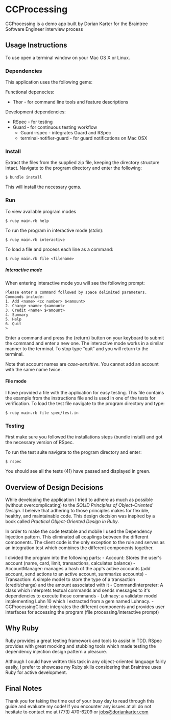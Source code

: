 CCProcessing
============

CCProcessing is a demo app built by Dorian Karter for the Braintree Software Engineer interview process

## Usage Instructions
To use open a terminal window on your Mac OS X or Linux.

### Dependencies
This application uses the following gems:
 
Functional depenecies:
 - Thor - for command line tools and feature descriptions
 
 Development dependencies:
 - RSpec - for testing
 - Guard - for continuous testing workflow
 	+ Guard-rspec - integrates Guard and RSpec
 	+ terminal-notifier-guard - for guard notifications on Mac OSX

### Install
Extract the files from the supplied zip file, keeping the directory structure intact. Navigate to the program directory and enter the following:

	$ bundle install

This will install the necessary gems.

### Run
To view available program modes

	$ ruby main.rb help

To run the program in interactive mode (stdin):

	$ ruby main.rb interactive

To load a file and process each line as a command:

	$ ruby main.rb file <filename>


##### Interactive mode
When entering interactive mode you will see the following prompt:
	
	Please enter a command followed by space delimited parameters.
	Commands include:
	1. Add <name> <cc number> $<amount>
	2. Charge <name> $<amount>
	3. Credit <name> $<amount>
	4. Summary
	5. Help
	6. Quit
	> 

Enter a command and press the {return} button on your keyboard to submit the command and enter a new one. The interactive mode works in a similar manner to the terminal. To stop type “quit” and you will return to the terminal.

Note that account names are *case-sensitive*. You cannot add an account with the same name twice.

#### File mode
I have provided a file with the application for easy testing. This file contains the example from the instructions file and is used in one of the tests for verification. To load the test file navigate to the program directory and type:

	$ ruby main.rb file spec/test.in


### Testing
First make sure you followed the installations steps (bundle install) and got the necessary version of RSpec.

To run the test suite navigate to the program directory and enter:

	$ rspec

You should see all the tests (41) have passed and displayed in green.

##  Overview of Design Decisions
While developing the application I tried to adhere as much as possible (without overcomplicating) to the *SOLID Principles of Object-Oriented Design*. I beleive that adhering to those principles makes for flexible, healthy, and maintainable code. This design decision was inspired by a book called *Practical Object-Oriented Design in Ruby*.

In order to make the code testable and mobile I used the Dependency Injection pattern. This eliminated all couplings between the different components. The client code is the only exception to the rule and serves as an integration test which combines the different components together. 

I divided the program into the following parts: 
	- Account: Stores the user's account (name, card, limit, transactions, calculates balance)
	- AccountManager: manages a hash of the app's active accounts (add account, send actions to an active account, summarize accounts)
	- Transaction: A simple model to store the type of a transaction (credit/charge) and the amount associated with it
	- CommandInterpreter: A class which interprets textual commands and sends messages to it's dependencies to execute those commands
	- Luhnacy: a validator model implementing Luhn 10 which I extracted from a gem named Luhnacy.
	- CCProcessingClient: integrates the different components and provides user interfaces for accessing the program (file processing/interactive prompt) 


## Why Ruby
Ruby provides a great testing framework and tools to assist in TDD. RSpec provides with great mocking and stubbing tools which made testing the dependency injection design pattern a pleasure.

Although I could have written this task in any object-oriented language fairly easily, I prefer to showcase my Ruby skills considering that Braintree uses Ruby for active development.

## Final Notes
Thank you for taking the time out of your busy day to read through this guide and evaluate my code! If you encounter any issues at all do not hesitate to contact me at (773) 470-6209 or jobs@doriankarter.com